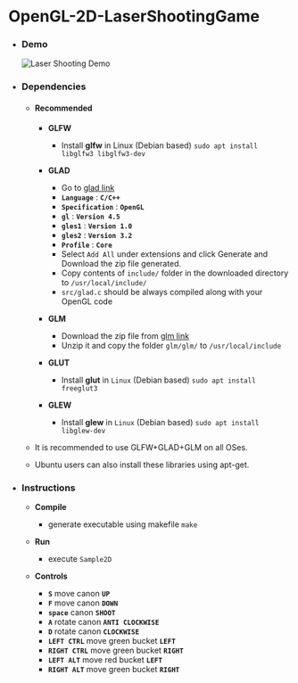 # OpenGL-2D-LaserShootingGame

- ### Demo

  ![Laser Shooting Demo](https://github.com/sudheerachary/OpenGL-2D-LaserShootingGame/blob/master/demo.gif)

- ### Dependencies

  - #### Recommended
  
    - **GLFW**
      - Install **glfw** in Linux (Debian based) `sudo apt install libglfw3 libglfw3-dev`

    - **GLAD**
      - Go to [glad link](http://glad.dav1d.de/)
      - **`Language`** : **`C/C++`**
      - **`Specification`** : **`OpenGL`**
      - **`gl`** : **`Version 4.5`**
      - **`gles1`** : **`Version 1.0`**
      - **`gles2`** : **`Version 3.2`**
      - **`Profile`** : **`Core`**
      - Select `Add All` under extensions and click Generate and Download the zip file generated.
      - Copy contents of `include/` folder in the downloaded directory to `/usr/local/include/`
      - `src/glad.c` should be always compiled along with your OpenGL code
  
    - **GLM**
      - Download the zip file from [glm link](https://github.com/g-truc/glm/releases/tag/0.9.7.2)
      - Unzip it and copy the folder `glm/glm/` to `/usr/local/include`
    

    - **GLUT**
      - Install **glut** in `Linux` (Debian based) `sudo apt install freeglut3`
    
    - **GLEW**
      - Install **glew** in `Linux` (Debian based) `sudo apt install libglew-dev` 
    
  - It is recommended to use GLFW+GLAD+GLM on all OSes.
  - Ubuntu users can also install these libraries using apt-get.
    
- ### Instructions

  - **Compile**
    - generate executable using makefile `make`
    
  - **Run**
    - execute `Sample2D`
    
  - **Controls**
    - **`S`** move canon **`UP`**
    - **`F`** move canon **`DOWN`**
    - **`space`** canon **`SHOOT`**
    - **`A`** rotate canon **`ANTI CLOCKWISE`**
    - **`D`** rotate canon **`CLOCKWISE`**
    - **`LEFT CTRL`** move green bucket **`LEFT`**
    - **`RIGHT CTRL`** move green bucket **`RIGHT`**
    - **`LEFT ALT`** move red bucket **`LEFT`**
    - **`RIGHT ALT`** move green bucket **`RIGHT`**
